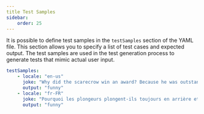 ```yaml
---
title Test Samples
sidebar:
    order: 25
---
```


It is possible to define test samples in the `testSamples` section of the YAML file. This section allows you to specify a list of test cases and expected output. 
The test samples are used in the test generation process to generate tests that mimic actual user input.


```yaml
testSamples:
    - locale: "en-us"
      joke: "Why did the scarecrow win an award? Because he was outstanding in his field."
      output: "funny"
    - locale: "fr-FR"
      joke: "Pourquoi les plongeurs plongent-ils toujours en arrière et jamais en avant? Parce que sinon ils tombent dans le bateau."
      output: "funny"
```